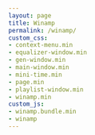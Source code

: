 ```yaml
---
layout: page
title: Winamp
permalink: /winamp/
custom_css:
- context-menu.min
- equalizer-window.min
- gen-window.min
- main-window.min
- mini-time.min
- page.min
- playlist-window.min
- winamp.min
custom_js:
- winamp.bundle.min
- winamp
---
```


<div class="winamp2-js"></div>
